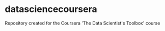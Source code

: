 datasciencecoursera
===================

Repository created for the Coursera 'The Data Scientist's Toolbox' course
